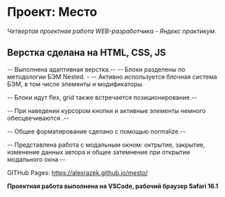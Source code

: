 # Проект: Место

_Четвертая проектная работа WEB-разработчика - Яндекс практикум._

## Верстка сделана на HTML, CSS, JS

-- Выполнена адаптивная верстка.--
-- Блоки разделены по методологии БЭМ Nested. -
-- Активно используется блочная система БЭМ, в том числе элементы и модификаторы. 

-- Блоки идут flex, grid также встречается позиционирование.--

-- При наведении курсором кнопки и активные элементы немного обесцвечиваются .--

-- Общее форматирование сделано с помощью normalize.--

-- Представлена работа с модальным окном: октрытие, закрытие, изменение данных автора и общее затемнение при открытии модального окна --

GITHub Pages: https://alexrazek.github.io/mesto/

**Проектная работа выполнена на VSCode, рабочий браузер Safari 16.1**


